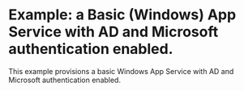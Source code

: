 # Example: a Basic (Windows) App Service with AD and Microsoft authentication enabled.

This example provisions a basic Windows App Service with AD and Microsoft authentication enabled.
